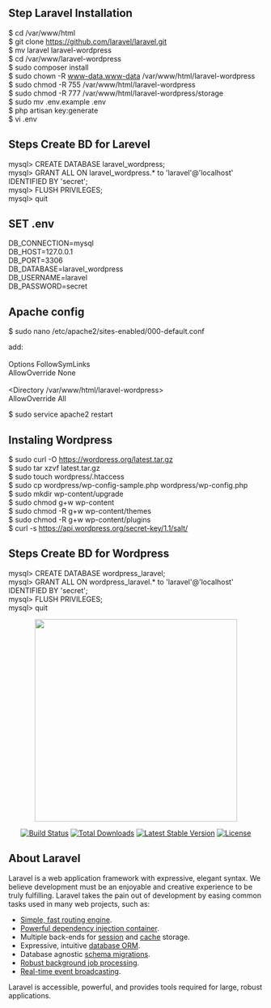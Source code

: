 ## Step Laravel Installation

$ cd /var/www/html <br/>
$ git clone https://github.com/laravel/laravel.git <br/>
$ mv laravel laravel-wordpress <br/>
$ cd /var/www/laravel-wordpress <br/>
$ sudo composer install <br/>
$ sudo chown -R www-data.www-data /var/www/html/laravel-wordpress <br/>
$ sudo chmod -R 755 /var/www/html/laravel-wordpress <br/>
$ sudo chmod -R 777 /var/www/html/laravel-wordpress/storage <br/>
$ sudo mv .env.example .env <br/>
$ php artisan key:generate <br/>
$ vi .env <br/>

## Steps Create BD for Larevel

mysql> CREATE DATABASE laravel_wordpress; <br/>
mysql> GRANT ALL ON laravel_wordpress.* to 'laravel'@'localhost' IDENTIFIED BY 'secret'; <br/>
mysql> FLUSH PRIVILEGES; <br/>
mysql> quit <br/>

## SET .env

DB_CONNECTION=mysql <br/>
DB_HOST=127.0.0.1 <br/>
DB_PORT=3306 <br/>
DB_DATABASE=laravel_wordpress <br/>
DB_USERNAME=laravel <br/>
DB_PASSWORD=secret <br/>

## Apache config
$ sudo nano /etc/apache2/sites-enabled/000-default.conf <br/>

add: <br/>
        <Directory /> <br/>
                Options FollowSymLinks <br/>
                AllowOverride None <br/>
        </Directory> <br/>
        <Directory /var/www/html/laravel-wordpress> <br/>
                AllowOverride All <br/>
        </Directory>

$ sudo service apache2 restart <br/>
        
## Instaling Wordpress

$ sudo curl -O https://wordpress.org/latest.tar.gz <br/>
$ sudo tar xzvf latest.tar.gz <br/>
$ sudo touch wordpress/.htaccess <br/>
$ sudo cp wordpress/wp-config-sample.php wordpress/wp-config.php <br/>
$ sudo mkdir wp-content/upgrade <br/>
$ sudo chmod g+w wp-content <br/>
$ sudo chmod -R g+w wp-content/themes <br/>
$ sudo chmod -R g+w wp-content/plugins <br/>
$ curl -s https://api.wordpress.org/secret-key/1.1/salt/ <br/>


## Steps Create BD for Wordpress

mysql> CREATE DATABASE wordpress_laravel; <br/>
mysql> GRANT ALL ON wordpress_laravel.* to 'laravel'@'localhost' IDENTIFIED BY 'secret'; <br/>
mysql> FLUSH PRIVILEGES; <br/>
mysql> quit <br/>



<p align="center"><img src="https://res.cloudinary.com/dtfbvvkyp/image/upload/v1566331377/laravel-logolockup-cmyk-red.svg" width="400"></p>

<p align="center">
<a href="https://travis-ci.org/laravel/framework"><img src="https://travis-ci.org/laravel/framework.svg" alt="Build Status"></a>
<a href="https://packagist.org/packages/laravel/framework"><img src="https://poser.pugx.org/laravel/framework/d/total.svg" alt="Total Downloads"></a>
<a href="https://packagist.org/packages/laravel/framework"><img src="https://poser.pugx.org/laravel/framework/v/stable.svg" alt="Latest Stable Version"></a>
<a href="https://packagist.org/packages/laravel/framework"><img src="https://poser.pugx.org/laravel/framework/license.svg" alt="License"></a>
</p>

## About Laravel

Laravel is a web application framework with expressive, elegant syntax. We believe development must be an enjoyable and creative experience to be truly fulfilling. Laravel takes the pain out of development by easing common tasks used in many web projects, such as:

- [Simple, fast routing engine](https://laravel.com/docs/routing).
- [Powerful dependency injection container](https://laravel.com/docs/container).
- Multiple back-ends for [session](https://laravel.com/docs/session) and [cache](https://laravel.com/docs/cache) storage.
- Expressive, intuitive [database ORM](https://laravel.com/docs/eloquent).
- Database agnostic [schema migrations](https://laravel.com/docs/migrations).
- [Robust background job processing](https://laravel.com/docs/queues).
- [Real-time event broadcasting](https://laravel.com/docs/broadcasting).

Laravel is accessible, powerful, and provides tools required for large, robust applications.
